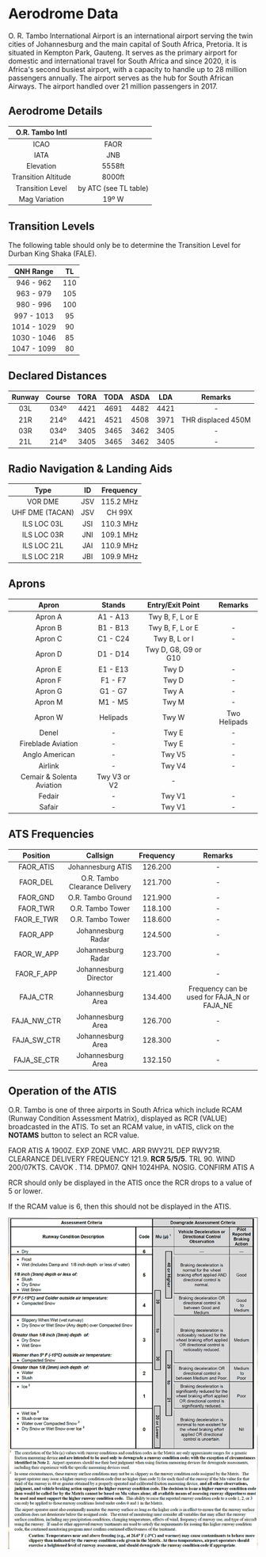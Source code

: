 # Aerodrome Data
O. R. Tambo International Airport is an international airport serving the twin cities of Johannesburg and the main capital of South Africa, Pretoria. It is situated in Kempton Park, Gauteng. It serves as the primary airport for domestic and international travel for South Africa and since 2020, it is Africa's second busiest airport, with a capacity to handle up to 28 million passengers annually. The airport serves as the hub for South African Airways. The airport handled over 21 million passengers in 2017. 


## Aerodrome Details

|  O.R. Tambo Intl   |                           |
| :---------: | :----------------------------------: |
| ICAO | FAOR |
| IATA | JNB |
| Elevation | 5558ft |
| Transition Altitude | 8000ft |
| Transition Level | by ATC (see TL table) |
| Mag Variation | 19º W |

## Transition Levels

The following table should only be to determine the Transition Level for Durban King Shaka (FALE).

| QNH Range | TL |
| :---------: | :---------: |
| 946 - 962 | 110 |
| 963 - 979 | 105 |
| 980 - 996 | 100 |
| 997 - 1013 | 95 |
| 1014 - 1029 | 90 |
| 1030 - 1046 | 85 |
| 1047 - 1099 | 80 |

## Declared Distances

| Runway | Course | TORA | TODA | ASDA | LDA | Remarks |
| :---------: | :---------: | :---------: | :---------: | :---------: | :---------: | :---------: |
| 03L    | 034º    | 4421     | 4691     | 4482     | 4421    | - |
| 21R    | 214º    | 4421     | 4521     | 4508     | 3971    | THR displaced 450M |
| 03R    | 034º    | 3405     | 3465     | 3462     | 3405    | - |
| 21L    | 214º    | 3405     | 3465     | 3462     | 3405    | - |

## Radio Navigation & Landing Aids

| Type | ID | Frequency | 
| :---------: | :---------: | :---------: |
| VOR DME | JSV | 115.2 MHz |
| UHF DME (TACAN) | JSV | CH 99X |
| ILS LOC 03L | JSI | 110.3 MHz |
| ILS LOC 03R | JNI | 109.1 MHz |
| ILS LOC 21L | JAI | 110.9 MHz |
| ILS LOC 21R | JBI | 109.9 MHz |

## Aprons 

| Apron | Stands | Entry/Exit Point | Remarks |
| :---------: | :---------: | :---------: | :---------: |
| Apron A | A1 - A13 | Twy B, F, L or E     |        |
| Apron B | B1 - B13 | Twy B, F, L or E     | -                                     |
| Apron C | C1 - C24 | Twy B, L or I        | -                                     |
| Apron D | D1 - D14 | Twy D, G8, G9 or G10 | |
| Apron E | E1 - E13 | Twy D                | -                                     |
| Apron F | F1 - F7  | Twy D                | -                                     |
| Apron G | G1 - G7  | Twy A                | -                                     |
| Apron M | M1 - M5  | Twy M                | -                                     |
| Apron W | Helipads | Twy W                | Two Helipads                          |
| Denel | -        | Twy E                | -                                     |
| Fireblade Aviation | -        | Twy E                | -                                     |
| Anglo American | -        | Twy V5               | -                                     |
| Airlink | -        | Twy V4               | -                                     |
| Cemair & Solenta Aviation | Twy V3 or V2         | -                                     |
| Fedair | -        | Twy V1               | -                                     |
| Safair | -        | Twy V1               | -                                     |



## ATS Frequencies

| Position    | Callsign              | Frequency | Remarks             |
| :---------: | :---------: | :---------: | :---------: |
| FAOR_ATIS   | Johannesburg ATIS     | 126.200   | -                   |
| FAOR_DEL    | O.R. Tambo Clearance Delivery    | 121.700   | -                   |
| FAOR_GND    | O.R. Tambo Ground       | 121.900   | -                   |
| FAOR_TWR    | O.R. Tambo Tower    | 118.100   | -                   |
| FAOR_E_TWR  | O.R. Tambo Tower    | 118.600   | - |
| FAOR_APP    | Johannesburg Radar  | 124.500   | -                   |
| FAOR_W_APP    | Johannesburg Radar  | 123.700   | -                   |
| FAOR_F_APP  | Johannesburg Director | 121.400   | -                   |
| FAJA_CTR    | Johannesburg Area     | 134.400   | Frequency can be used for FAJA_N or FAJA_NE |
| FAJA_NW_CTR    | Johannesburg Area     | 126.700   | -                   |
| FAJA_SW_CTR    | Johannesburg Area     | 128.300   | -                   |
| FAJA_SE_CTR    | Johannesburg Area     | 132.150   | -                   |

## Operation of the ATIS
O.R. Tambo is one of three airports in South Africa which include RCAM (Runway Condition Assessment Matrix), displayed as RCR (VALUE) broadcasted in the ATIS. To set an RCAM value, in vATIS, click on the **NOTAMS** button to select an RCR value.

FAOR ATIS A 1900Z. EXP ZONE VMC. ARR RWY21L DEP RWY21R. CLEARANCE DELIVERY FREQUENCY 121.9. **RCR 5/5/5**. TRL 90. WIND 200/07KTS. CAVOK . T14. DPM07. QNH 1024HPA. NOSIG. CONFIRM ATIS A

RCR should only be displayed in the ATIS once the RCR drops to a value of 5 or lower.

If the RCAM value is 6, then this should not be displayed in the ATIS.

![alt text](rcam.png)
